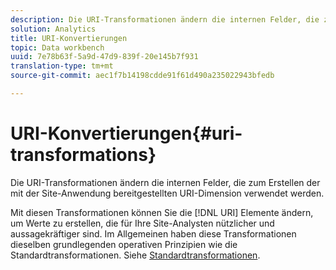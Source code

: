 ```yaml
---
description: Die URI-Transformationen ändern die internen Felder, die zum Erstellen der mit der Site-Anwendung bereitgestellten URI-Dimension verwendet werden.
solution: Analytics
title: URI-Konvertierungen
topic: Data workbench
uuid: 7e78b63f-5a9d-47d9-839f-20e145b7f931
translation-type: tm+mt
source-git-commit: aec1f7b14198cdde91f61d490a235022943bfedb

---
```



# URI-Konvertierungen{#uri-transformations}

Die URI-Transformationen ändern die internen Felder, die zum Erstellen der mit der Site-Anwendung bereitgestellten URI-Dimension verwendet werden.

Mit diesen Transformationen können Sie die [!DNL URI] Elemente ändern, um Werte zu erstellen, die für Ihre Site-Analysten nützlicher und aussagekräftiger sind. Im Allgemeinen haben diese Transformationen dieselben grundlegenden operativen Prinzipien wie die Standardtransformationen. Siehe [Standardtransformationen](../../../../../home/c-dataset-const-proc/c-data-trans/c-transf-types/c-standard-transf/c-standard-transf.md#concept-25f4bdbf8fe74c4aaeb2fcd226243886).
